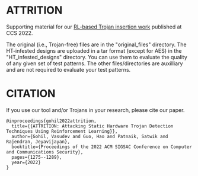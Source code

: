 # ATTRITION
Supporting material for our [RL-based Trojan insertion work](https://dl.acm.org/doi/10.1145/3548606.3560690) published at CCS 2022.

The original (i.e., Trojan-free) files are in the "original_files" directory. The HT-infested designs are uploaded in a tar format (except for AES) in the "HT_infested_designs" directory. You can use them to evaluate the quality of any given set of test patterns. The other files/directories are auxilliary and are not required to evaluate your test patterns.


# CITATION
If you use our tool and/or Trojans in your research, please cite our paper.

```
@inproceedings{gohil2022attrition,
  title={{ATTRITION: Attacking Static Hardware Trojan Detection Techniques Using Reinforcement Learning}},
  author={Gohil, Vasudev and Guo, Hao and Patnaik, Satwik and Rajendran, Jeyavijayan},
  booktitle={Proceedings of the 2022 ACM SIGSAC Conference on Computer and Communications Security},
  pages={1275--1289},
  year={2022}
}
```

